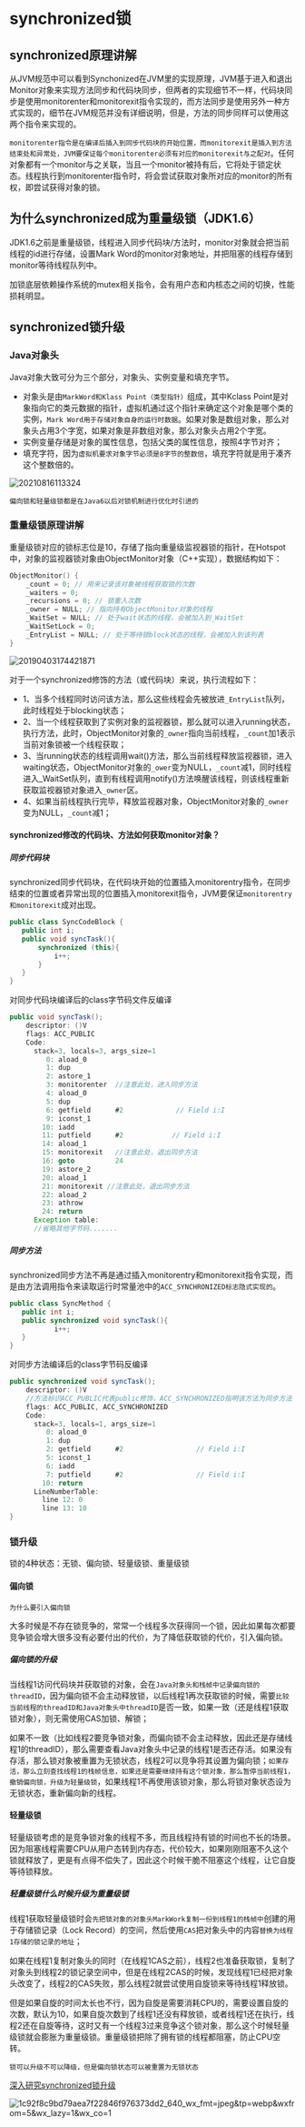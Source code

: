 # synchronized锁

## synchronized原理讲解

从JVM规范中可以看到Synchonized在JVM里的实现原理，JVM基于进入和退出Monitor对象来实现方法同步和代码块同步，但两者的实现细节不一样，代码块同步是使用monitorenter和monitorexit指令实现的，而方法同步是使用另外一种方式实现的，细节在JVM规范并没有详细说明，但是，方法的同步同样可以使用这两个指令来实现的。

`monitorenter指令是在编译后插入到同步代码块的开始位置，而monitorexit是插入到方法结束处和异常处，JVM要保证每个monitorenter必须有对应的monitorexit与之配对`。任何对象都有一个monitor与之关联，当且一个monitor被持有后，它将处于锁定状态。线程执行到monitorenter指令时，将会尝试获取对象所对应的monitor的所有权，即尝试获得对象的锁。



## 为什么synchronized成为重量级锁（JDK1.6）

JDK1.6之前是重量级锁，线程进入同步代码块/方法时，monitor对象就会把当前线程的id进行存储，设置Mark Word的monitor对象地址，并把阻塞的线程存储到monitor等待线程队列中。

加锁底层依赖操作系统的mutex相关指令，会有用户态和内核态之间的切换，性能损耗明显。

## synchronized锁升级

### Java对象头

Java对象大致可分为三个部分，对象头、实例变量和填充字节。

* 对象头是由`MarkWord和Klass Point（类型指针）`组成，其中Kclass Point是对象指向它的类元数据的指针，虚拟机通过这个指针来确定这个对象是哪个类的实例，`Mark Word用于存储对象自身的运行时数据`。如果对象是数组对象，那么对象头占用3个字宽，如果对象是非数组对象，那么对象头占用2个字宽。
* 实例变量存储是对象的属性信息，包括父类的属性信息，按照4字节对齐；
* 填充字符，因为`虚拟机要求对象字节必须是8字节的整数倍`，填充字符就是用于凑齐这个整数倍的。

![20210816113324](img\20210816113324.png)

`偏向锁和轻量级锁都是在Java6以后对锁机制进行优化时引进的`

### 重量级锁原理讲解

重量级锁对应的锁标志位是10，存储了指向重量级监视器锁的指针，在Hotspot中，对象的监视器锁对象由ObjectMonitor对象（C++实现），数据结构如下：

```c++
ObjectMonitor() {
    _count = 0; // 用来记录该对象被线程获取锁的次数
    _waiters = 0;
    _recursions = 0; // 锁重入次数
    _owner = NULL; // 指向持有ObjectMonitor对象的线程
    _WaitSet = NULL; // 处于wait状态的线程，会被加入到_WaitSet
    _WaitSetLock = 0;
    _EntryList = NULL; // 处于等待锁block状态的线程，会被加入到该列表
}
```

![20190403174421871](img\20190403174421871.jpg)

对于一个synchronized修饰的方法（或代码块）来说，执行流程如下：

* 1、当多个线程同时访问该方法，那么这些线程会先被放进`_EntryList`队列，此时线程处于blocking状态；
* 2、当一个线程获取到了实例对象的监视器锁，那么就可以进入running状态，执行方法，此时，ObjectMonitor对象的`_owner`指向当前线程，`_count`加1表示当前对象锁被一个线程获取；
* 3、当running状态的线程调用wait()方法，那么当前线程释放监视器锁，进入waiting状态，ObjectMonitor对象的`_ower`变为NULL，`_count`减1，同时线程进入_WaitSet队列，直到有线程调用notify()方法唤醒该线程，则该线程重新获取监视器锁对象进入`_owner`区。
* 4、如果当前线程执行完毕，释放监视器对象，ObjectMonitor对象的`_owner`变为NULL，`_count`减1；

#### synchronized修改的代码块、方法如何获取monitor对象？

##### 同步代码块

synchronized同步代码块，在代码块开始的位置插入monitorentry指令，在同步结束的位置或者异常出现的位置插入monitorexit指令，JVM要保证`monitorentry和monitorexit`成对出现。

```java
public class SyncCodeBlock {
   public int i;
   public void syncTask(){
       synchronized (this){
           i++;
       }
   }
}
```

对同步代码块编译后的class字节码文件反编译

```java
public void syncTask();
    descriptor: ()V
    flags: ACC_PUBLIC
    Code:
      stack=3, locals=3, args_size=1
         0: aload_0
         1: dup
         2: astore_1
         3: monitorenter  //注意此处，进入同步方法
         4: aload_0
         5: dup
         6: getfield      #2             // Field i:I
         9: iconst_1
        10: iadd
        11: putfield      #2            // Field i:I
        14: aload_1
        15: monitorexit   //注意此处，退出同步方法
        16: goto          24
        19: astore_2
        20: aload_1
        21: monitorexit //注意此处，退出同步方法
        22: aload_2
        23: athrow
        24: return
      Exception table:
      //省略其他字节码.......
```

##### 同步方法

synchronized同步方法不再是通过插入monitorentry和monitorexit指令实现，而是由方法调用指令来读取运行时常量池中的`ACC_SYNCHRONIZED标志隐式实现的`。

```java
public class SyncMethod {
   public int i;
   public synchronized void syncTask(){
           i++;
   }
}
```

对同步方法编译后的class字节码反编译

```java
public synchronized void syncTask();
    descriptor: ()V
    //方法标识ACC_PUBLIC代表public修饰，ACC_SYNCHRONIZED指明该方法为同步方法
    flags: ACC_PUBLIC, ACC_SYNCHRONIZED
    Code:
      stack=3, locals=1, args_size=1
         0: aload_0
         1: dup
         2: getfield      #2                  // Field i:I
         5: iconst_1
         6: iadd
         7: putfield      #2                  // Field i:I
        10: return
      LineNumberTable:
        line 12: 0
        line 13: 10
}
```

### 锁升级

锁的4种状态：无锁、偏向锁、轻量级锁、重量级锁

#### 偏向锁

`为什么要引入偏向锁`

大多时候是不存在锁竞争的，常常一个线程多次获得同一个锁，因此如果每次都要竞争锁会增大很多没有必要付出的代价，为了降低获取锁的代价，引入偏向锁。

##### 偏向锁的升级

当线程1访问代码块并获取锁的对象，会在`Java对象头和栈帧中记录偏向锁的threadID`，因为偏向锁不会主动释放锁，以后线程1再次获取锁的时候，需要`比较当前线程的threadID和Java对象头中threadID`是否一致，如果一致（还是线程1获取锁对象），则无需使用CAS加锁、解锁；

如果不一致（比如线程2要竞争锁对象，而偏向锁不会主动释放，因此还是存储线程1的threadID），那么需要查看Java对象头中记录的线程1是否还存活。如果没有存活，那么锁对象被重置为无锁状态，线程2可以竞争将其设置为偏向锁；`如果存活，那么立刻查找线程1的栈帧信息，如果还是需要继续持有这个锁对象，那么暂停当前线程1，撤销偏向锁，升级为轻量级锁`，如果线程1不再使用该锁对象，那么将锁对象状态设为无锁状态，重新偏向新的线程。

#### 轻量级锁

轻量级锁考虑的是竞争锁对象的线程不多，而且线程持有锁的时间也不长的场景。因为阻塞线程需要CPU从用户态转到内存态，代价较大，如果刚刚阻塞不久这个锁就释放了，更是有点得不偿失了，因此这个时候干脆不阻塞这个线程，让它自旋等待锁释放。

##### 轻量级锁什么时候升级为重量级锁

线程1获取轻量级锁时会`先把锁对象的对象头MarkWork复制一份到线程1的栈帧中`创建的用于存储锁记录（Lock Record）的空间，然后使用`CAS`把对象头中的内容`替换为线程1存储的锁记录的地址`；

如果在线程1复制对象头的同时（在线程1CAS之前），线程2也准备获取锁，复制了对象头到线程2的锁记录空间中，但是在线程2CAS的时候，发现线程1已经把对象头改变了，线程2的CAS失败，那么线程2就尝试使用自旋锁来等待线程1释放锁。

但是如果自旋的时间太长也不行，因为自旋是需要消耗CPU的，需要设置自旋的次数，默认为10，如果自旋次数到了线程1还没有释放锁，或者线程1还在执行，线程2还在自旋等待，这时又有一个线程3过来竞争这个锁对象，那么这个时候轻量级锁就会膨胀为重量级锁。重量级锁把除了拥有锁的线程都阻塞，防止CPU空转。

`锁可以升级不可以降级，但是偏向锁状态可以被重置为无锁状态`

[深入研究synchronized锁升级](https://www.cnblogs.com/trunks2008/p/14646610.html#top)

![1c92f8c9bd79aea7f22846f976373dd2_640_wx_fmt=jpeg&tp=webp&wxfrom=5&wx_lazy=1&wx_co=1](img\1c92f8c9bd79aea7f22846f976373dd2_640_wx_fmt=jpeg&tp=webp&wxfrom=5&wx_lazy=1&wx_co=1.webp)
